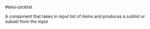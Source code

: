 #telui-picklist

A component that takes in input list of items and produces a sublist or subset from the input
